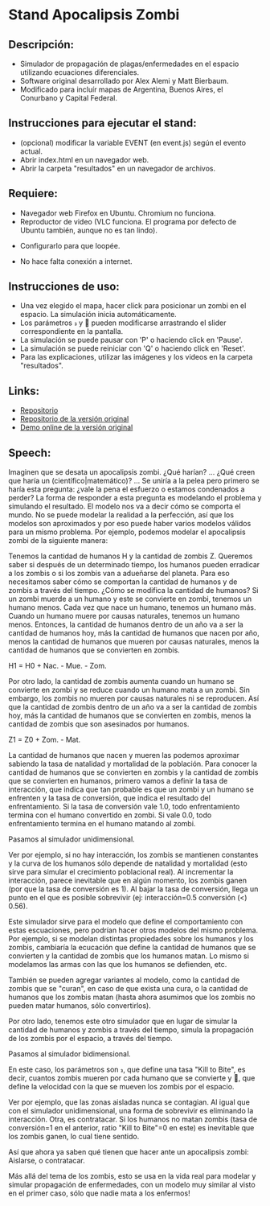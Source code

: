 Stand Apocalipsis Zombi
===

Descripción:
---
 * Simulador de propagación de plagas/enfermedades en el espacio utilizando ecuaciones diferenciales.
 * Software original desarrollado por Alex Alemi y Matt Bierbaum.
 * Modificado para incluír mapas de Argentina, Buenos Aires, el Conurbano y Capital Federal.

Instrucciones para ejecutar el stand:
---
 * (opcional) modificar la variable EVENT (en event.js) según el evento actual.
 * Abrir index.html en un navegador web.
 * Abrir la carpeta "resultados" en un navegador de archivos.

Requiere:
---
 * Navegador web Firefox en Ubuntu. Chromium no funciona.
 * Reproductor de video (VLC funciona. El programa por defecto de Ubuntu también, aunque no es tan lindo).
  - Configurarlo para que loopée.
 * No hace falta conexión a internet.

Instrucciones de uso:
---
 * Una vez elegido el mapa, hacer click para posicionar un zombi en el espacio. La simulación inicia automáticamente.
 * Los parámetros  y  pueden modificarse arrastrando el slider correspondiente en la pantalla.
 * La simulación se puede pausar con 'P' o haciendo click en 'Pause'.
 * La simulación se puede reiniciar con 'Q' o haciendo click en 'Reset'.
 * Para las explicaciones, utilizar las imágenes y los videos en la carpeta "resultados".

Links:
---
 * [Repositorio](https://git.exactas.uba.ar/extension-dc/stand-zombis/)
 * [Repositorio de la versión original](https://github.com/mattbierbaum/zombies-usa/)
 * [Demo online de la versión original](http://mattbierbaum.github.io/zombies-usa/)

Speech:
---
 Imaginen que se desata un apocalipsis zombi. ¿Qué harían? ... ¿Qué creen que haría un (científico|matemático)? ... Se uniría a la pelea pero primero se haría esta pregunta: ¿vale la pena el esfuerzo o estamos condenados a perder? La forma de responder a esta pregunta es modelando el problema y simulando el resultado. El modelo nos va a decir cómo se comporta el mundo. No se puede modelar la realidad a la perfección, así que los modelos son aproximados y por eso puede haber varios modelos válidos para un mismo problema. Por ejemplo, podemos modelar el apocalipsis zombi de la siguiente manera:

 Tenemos la cantidad de humanos H y la cantidad de zombis Z. Queremos saber si después de un determinado tiempo, los humanos pueden erradicar a los zombis o si los zombis van a adueñarse del planeta. Para eso necesitamos saber cómo se comportan la cantidad de humanos y de zombis a través del tiempo. ¿Cómo se modifica la cantidad de humanos? Si un zombi muerde a un humano y este se convierte en zombi, tenemos un humano menos. Cada vez que nace un humano, tenemos un humano más. Cuando un humano muere por causas naturales, tenemos un humano menos. Entonces, la cantidad de humanos dentro de un año va a ser la cantidad de humanos hoy, más la cantidad de humanos que nacen por año, menos la cantidad de humanos que mueren por causas naturales, menos la cantidad de humanos que se convierten en zombis.

 H1 = H0 + Nac. - Mue. - Zom.

 Por otro lado, la cantidad de zombis aumenta cuando un humano se convierte en zombi y se reduce cuando un humano mata a un zombi. Sin embargo, los zombis no mueren por causas naturales ni se reproducen. Así que la cantidad de zombis dentro de un año va a ser la cantidad de zombis hoy, más la cantidad de humanos que se convierten en zombis, menos la cantidad de zombis que son asesinados por humanos.

 Z1 = Z0 + Zom. - Mat.

 La cantidad de humanos que nacen y mueren las podemos aproximar sabiendo la tasa de natalidad y mortalidad de la población. Para conocer la cantidad de humanos que se convierten en zombis y la cantidad de zombis que se convierten en humanos, primero vamos a definir la tasa de interacción, que indica que tan probable es que un zombi y un humano se enfrenten y la tasa de conversión, que indica el resultado del enfrentamiento. Si la tasa de conversión vale 1.0, todo enfrentamiento termina con el humano convertido en zombi. Si vale 0.0, todo enfrentamiento termina en el humano matando al zombi.

Pasamos al simulador unidimensional.

Ver por ejemplo, si no hay interacción, los zombis se mantienen constantes y la curva de los humanos sólo depende de natalidad y mortalidad (esto sirve para simular el crecimiento poblacional real). Al incrementar la interacción, parece inevitable que en algún momento, los zombis ganen (por que la tasa de conversión es 1). Al bajar la tasa de conversión, llega un punto en el que es posible sobrevivir (ej: interacción=0.5 conversión (<) 0.56).

Este simulador sirve para el modelo que define el comportamiento con estas escuaciones, pero podrían hacer otros modelos del mismo problema. Por ejemplo, si se modelan distintas propiedades sobre los humanos y los zombis, cambiaría la ecucación que define la cantidad de humanos que se convierten y la cantidad de zombis que los humanos matan. Lo mismo si modelamos las armas con las que los humanos se defienden, etc.

También se pueden agregar variantes al modelo, como la cantidad de zombis que se "curan", en caso de que exista una cura, o la cantidad de humanos que los zombis matan (hasta ahora asumimos que los zombis no pueden matar humanos, sólo convertirlos).

Por otro lado, tenemos este otro simulador que en lugar de simular la cantidad de humanos y zombis a través del tiempo, simula la propagación de los zombis por el espacio, a través del tiempo.

Pasamos al simulador bidimensional.

En este caso, los parámetros son , que define una tasa "Kill to Bite", es decir, cuantos zombis mueren por cada humano que se convierte y , que define la velocidad con la que se mueven los zombis por el espacio.

Ver por ejemplo, que las zonas aisladas nunca se contagian. Al igual que con el simulador unidimensional, una forma de sobrevivir es eliminando la interacción. Otra, es contratacar. Si los humanos no matan zombis (tasa de conversión=1 en el anterior, ratio "Kill to Bite"=0 en este) es inevitable que los zombis ganen, lo cual tiene sentido.

Así que ahora ya saben qué tienen que hacer ante un apocalipsis zombi: Aislarse, o contratacar.

Más allá del tema de los zombis, esto se usa en la vida real para modelar y simular propagación de enfermedades, con un modelo muy similar al visto en el primer caso, sólo que nadie mata a los enfermos!
